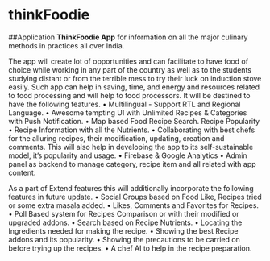 # thinkFoodie

##Application **ThinkFoodie App** for information on all the major culinary methods in practices all over India.


The app will create lot of opportunities and can facilitate to have food of choice while working in any part of the country as well as to the students studying distant or from the terrible mess to try their luck on induction stove easily.
Such app can help in saving, time, and energy and resources related to food processing and will help to food processors.
It will be destined to have the following features.
•	Multilingual - Support RTL and Regional Language.
•	Awesome tempting UI with Unlimited Recipes & Categories with Push Notification.
•	Map based Food Recipe Search. Recipe Popularity
•	Recipe Information with all the Nutrients.
•	Collaborating with best chefs for the alluring recipes, their modification, updating, creation and comments. This will also help in developing the app to its self-sustainable model, it’s popularity and usage.
•	Firebase & Google Analytics
•	Admin panel as backend to manage category, recipe item and all related with app content.

As a part of Extend features this will additionally incorporate the following features in future update.
•	Social Groups based on Food Like, Recipes tried or some extra masala added.
•	Likes, Comments and Favorites for Recipes.
•	Poll Based system for Recipes Comparison or with their modified or upgraded addons.
•	Search based on Recipe Nutrients.
•	Locating the Ingredients needed for making the recipe.
•	Showing the best Recipe addons and its popularity.
•	Showing the precautions to be carried on before trying up the recipes.
•	A chef AI to help in the recipe preparation.

